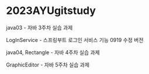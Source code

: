 # 2023AYUgitstudy

java03 - 자바 3주차 실습 과제

LogInService - 스프링부트 로그인 서비스 기능 0919 수정 버전

java04, Rectangle - 자바 4주차 실습 과제

GraphicEditor - 자바 5주차 실습 과제
